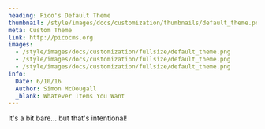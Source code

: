 ```yaml
---
heading: Pico's Default Theme
thumbnail: /style/images/docs/customization/thumbnails/default_theme.png
meta: Custom Theme
link: http://picocms.org
images:
  - /style/images/docs/customization/fullsize/default_theme.png
  - /style/images/docs/customization/fullsize/default_theme.png
  - /style/images/docs/customization/fullsize/default_theme.png
info:
  Date: 6/10/16
  Author: Simon McDougall
  _blank: Whatever Items You Want
---
```

It's a bit bare... but that's intentional!
